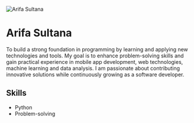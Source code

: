 ![Arifa Sultana](https://readme-typing-svg.herokuapp.com?font=Fira+Code&size=30&duration=3000&color=00A2FF&background=FFFFFF00&center=true&vCenter=true&width=400&height=50&lines=Arifa+Sultana;Flutter+Developer;Python+Programmer;Tech+Enthusiast)
<h1>Arifa Sultana</h1>
<p>To build a strong foundation in programming by learning and applying new technologies and tools. My goal is to enhance problem-solving skills and gain practical experience in mobile app development, web technologies, machine learning and data analysis. I am passionate about contributing innovative solutions while continuously growing as a software developer.</p>

## Skills
- Python
- Problem-solving
   
